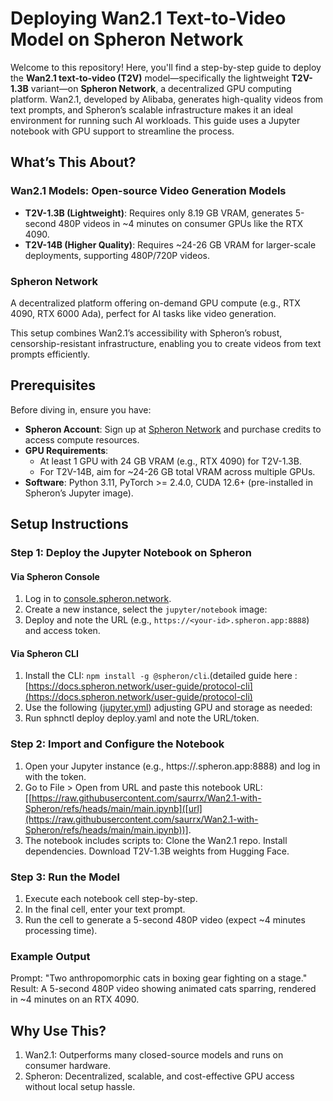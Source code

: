 # Deploying Wan2.1 Text-to-Video Model on Spheron Network

Welcome to this repository! Here, you'll find a step-by-step guide to deploy the **Wan2.1 text-to-video (T2V)** model—specifically the lightweight **T2V-1.3B** variant—on **Spheron Network**, a decentralized GPU computing platform. Wan2.1, developed by Alibaba, generates high-quality videos from text prompts, and Spheron’s scalable infrastructure makes it an ideal environment for running such AI workloads. This guide uses a Jupyter notebook with GPU support to streamline the process.

## What’s This About?

### Wan2.1 Models: Open-source Video Generation Models
- **T2V-1.3B (Lightweight)**: Requires only 8.19 GB VRAM, generates 5-second 480P videos in ~4 minutes on consumer GPUs like the RTX 4090.
- **T2V-14B (Higher Quality)**: Requires ~24-26 GB VRAM for larger-scale deployments, supporting 480P/720P videos.

### Spheron Network
A decentralized platform offering on-demand GPU compute (e.g., RTX 4090, RTX 6000 Ada), perfect for AI tasks like video generation.

This setup combines Wan2.1’s accessibility with Spheron’s robust, censorship-resistant infrastructure, enabling you to create videos from text prompts efficiently.

## Prerequisites
Before diving in, ensure you have:

- **Spheron Account**: Sign up at [Spheron Network](https://www.spheron.network/) and purchase credits to access compute resources.
- **GPU Requirements**: 
  - At least 1 GPU with 24 GB VRAM (e.g., RTX 4090) for T2V-1.3B.
  - For T2V-14B, aim for ~24-26 GB total VRAM across multiple GPUs.
- **Software**: Python 3.11, PyTorch >= 2.4.0, CUDA 12.6+ (pre-installed in Spheron’s Jupyter image).

## Setup Instructions

### Step 1: Deploy the Jupyter Notebook on Spheron

#### Via Spheron Console
1. Log in to [console.spheron.network](http://console.spheron.network).
2. Create a new instance, select the `jupyter/notebook` image:
3. Deploy and note the URL (e.g., `https://<your-id>.spheron.app:8888`) and access token.

#### Via Spheron CLI
1. Install the CLI: `npm install -g @spheron/cli`.(detailed guide here : [https://docs.spheron.network/user-guide/protocol-cli](https://docs.spheron.network/user-guide/protocol-cli)
3. Use the following ([jupyter.yml](jupyter.yml)) adjusting GPU and storage as needed:
4. Run sphnctl deploy deploy.yaml and note the URL/token.

### Step 2: Import and Configure the Notebook
1. Open your Jupyter instance (e.g., https://<your-id>.spheron.app:8888) and log in with the token.
2. Go to File > Open from URL and paste this notebook URL: [[https://raw.githubusercontent.com/saurrx/Wan2.1-with-Spheron/refs/heads/main/main.ipynb]([url](https://raw.githubusercontent.com/saurrx/Wan2.1-with-Spheron/refs/heads/main/main.ipynb))].
3. The notebook includes scripts to:
   Clone the Wan2.1 repo.
   Install dependencies.
   Download T2V-1.3B weights from Hugging Face.

### Step 3: Run the Model
1. Execute each notebook cell step-by-step.
2. In the final cell, enter your text prompt.
3. Run the cell to generate a 5-second 480P video (expect ~4 minutes processing time).

### Example Output
Prompt: "Two anthropomorphic cats in boxing gear fighting on a stage."
Result: A 5-second 480P video showing animated cats sparring, rendered in ~4 minutes on an RTX 4090.

## Why Use This?
1. Wan2.1: Outperforms many closed-source models and runs on consumer hardware.
2. Spheron: Decentralized, scalable, and cost-effective GPU access without local setup hassle.









